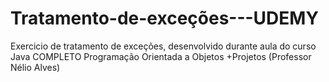 # Tratamento-de-exceções---UDEMY
Exercicio de tratamento de exceções, desenvolvido durante aula do curso Java COMPLETO Programação Orientada a Objetos +Projetos (Professor Nélio Alves)
